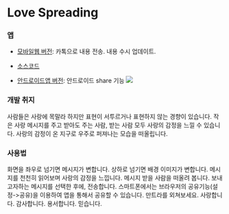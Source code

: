 # Love Spreading
### 앱
 * [모바일웹 버전](https://altrobot.github.io/love_spreading): 카톡으로 내용 전송. 내용 수시 업데이트.
 
 * [소스코드](https://github.com/altrobot/love_spreading/tree/gh-pages)
  
 * [안드로이드앱 버전](https://play.google.com/store/apps/details?id=net.wehebs.lovespreading): 안드로이드 share 기능 
![](https://lh3.googleusercontent.com/edBqXbNN8HmpDbtAXo7thgZbWDGYhC4JT2_mYu2uX4qPSS2p0Fq2eIvtr3sZp-W36Tmm=h900-rw)

### 개발 취지
사람들은 사랑에 목말라 하지만 표현이 서투르거나 표현하지 않는 경향이 있습니다. 작은 사랑 메시지를 주고 받아도 주는 사람, 받는 사람 모두 사랑의 감정을 느낄 수 있습니다. 사랑의 감정이 온 지구로 우주로 퍼져나는 모습을 떠올립니다.

### 사용법
화면을 좌우로 넘기면 메시지가 변합니다. 상하로 넘기면 배경 이미지가 변합니다. 메시지를 천천히 읽어보며 사랑의 감정을 느낍니다. 메시지 받을 사람을 떠올려 봅니다. 보내고자하는 메시지를 선택한 후에, 전송합니다. 스마트폰에서는 브라우저의 공유기능(설정->공유)을 이용하여 앱을 통해서 공유할 수 있습니다. 만트라를 외쳐보세요. 사랑합니다. 감사합니다. 용서합니다. 믿습니다.
